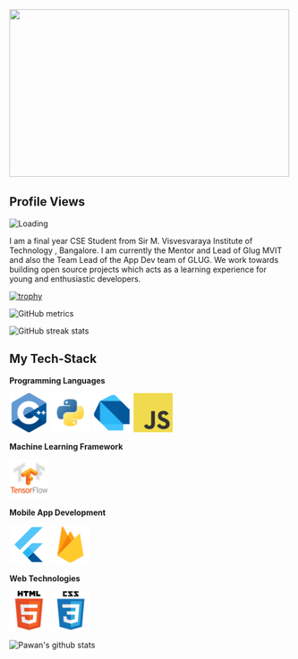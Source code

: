 
<img src='https://github.com/infiniteoverflow/infiniteoverflow/blob/master/indian.png' height=300 width=500/>

 ## Profile Views
 <img align="left" src = "https://profile-counter.glitch.me/infiniteoverflow/count.svg" alt ="Loading"> <br>

I am a final year CSE Student from Sir M. Visvesvaraya Institute of Technology , Bangalore. I am currently the Mentor and Lead of Glug MVIT and also the Team Lead of the App Dev team of GLUG. We work towards building open source projects which acts as a learning experience for young and enthusiastic developers.  

[![trophy](https://github-profile-trophy.vercel.app/?username=infiniteoverflow)](https://github.com/ryo-ma/github-profile-trophy)

![GitHub metrics](https://metrics.lecoq.io/infiniteoverflow)  

![GitHub streak stats](https://github-readme-streak-stats.herokuapp.com/?user=infiniteoverflow)

## My Tech-Stack

**Programming Languages**  

<code><img height="70" src="https://raw.githubusercontent.com/github/explore/80688e429a7d4ef2fca1e82350fe8e3517d3494d/topics/cpp/cpp.png"></code>
<code><img height="70" src="https://raw.githubusercontent.com/github/explore/80688e429a7d4ef2fca1e82350fe8e3517d3494d/topics/python/python.png"></code>
<code><img height="70" src="https://raw.githubusercontent.com/github/explore/80688e429a7d4ef2fca1e82350fe8e3517d3494d/topics/dart/dart.png"></code>
<code><img height="70" src="https://raw.githubusercontent.com/github/explore/80688e429a7d4ef2fca1e82350fe8e3517d3494d/topics/javascript/javascript.png"></code>

**Machine Learning Framework**  

<code><img height="70" src="https://raw.githubusercontent.com/github/explore/80688e429a7d4ef2fca1e82350fe8e3517d3494d/topics/tensorflow/tensorflow.png"></code>

**Mobile App Development**  

<code><img height="70" src="https://raw.githubusercontent.com/github/explore/80688e429a7d4ef2fca1e82350fe8e3517d3494d/topics/flutter/flutter.png"></code>
<code><img height="70" src="https://raw.githubusercontent.com/github/explore/80688e429a7d4ef2fca1e82350fe8e3517d3494d/topics/firebase/firebase.png"></code>


**Web Technologies**  

<code><img height="70" src="https://raw.githubusercontent.com/github/explore/80688e429a7d4ef2fca1e82350fe8e3517d3494d/topics/html/html.png"></code>
<code><img height="70" src="https://raw.githubusercontent.com/github/explore/80688e429a7d4ef2fca1e82350fe8e3517d3494d/topics/css/css.png"></code>



 <img align="center" src="https://github-readme-stats.vercel.app/api?username=infiniteoverflow&show_icons=true&theme=dracula&line_height=27" alt="Pawan's github stats"/>
 


